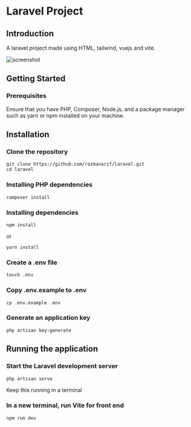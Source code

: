 # Laravel Project

## Introduction
A laravel project made using HTML, tailwind, vuejs and vite.

![screenshot](https://i.imgur.com/GPkkSeg.jpeg)


## Getting Started

### Prerequisites
Ensure that you have PHP, Composer, Node.js, and a package manager such as yarn or npm installed on your machine.


## Installation

### Clone the repository
```
git clone https://github.com/razmanarif/laravel.git
cd laravel
```
### Installing PHP dependencies
```
composer install
```

### Installing dependencies
```
npm install
```
or 
```
yarn install
```

### Create a .env file
```
touch .env
```

### Copy .env.example to .env
```
cp .env.example .env
```

### Generate an application key
```
php artisan key:generate
```

## Running the application
### Start the Laravel development server
```
php artisan serve
```
Keep this running in a terminal

### In a new terminal, run Vite for front end
```
npm run dev

```

